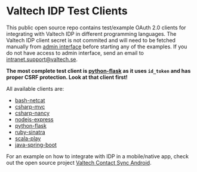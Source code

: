 # Valtech IDP Test Clients

This public open source repo contains test/example OAuth 2.0 clients for integrating with Valtech IDP in different programming languages.
The Valtech IDP client secret is not commited and will need to be fetched manually from [admin interface](https://stage-id-admin.valtech.com/#/clients/valtech.idp.testclient.local/edit) before starting any of
the examples. If you do not have access to admin interface, send an email to intranet.support@valtech.se.

**The most complete test client is [python-flask](python-flask) as it uses `id_token` and has proper CSRF protection. Look at that client first!**

All available clients are:

 * [bash-netcat](bash-netcat)
 * [csharp-mvc](csharp-mvc)
 * [csharp-nancy](csharp-nancy)
 * [nodejs-express](nodejs-express)
 * [python-flask](python-flask)
 * [ruby-sinatra](ruby-sinatra)
 * [scala-play](scala-play)
 * [java-spring-boot](java-spring-boot)

For an example on how to integrate with IDP in a mobile/native app, check out the open source project [Valtech Contact Sync Android](https://github.com/valtech/valtech-contactsync-android).
